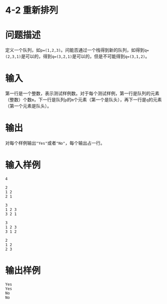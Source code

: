 # 4-2 重新排列

# 问题描述

定义一个队列，如`p=(1,2,3)`。问能否通过一个栈得到新的队列，如得到`q=(2,3,1)`是可以的，得到`q=(3,2,1)`是可以的，但是不可能得到`q=(3,1,2)`。

# 输入

第一行是一个整数，表示测试样例数。对于每个测试样例，第一行是队列的元素（整数）个数`m`，下一行是队列`p`的`m`个元素（第一个是队头），再下一行是`q`的元素（第一个元素是队头）。

# 输出

对每个样例输出`"Yes"`或者`"No"`，每个输出占一行。

# 输入样例
```
4

2
1 2
2 1

3
1 2 3
3 2 1

3
1 2 3
3 1 2

2
1 2
2 3
```

# 输出样例

```
Yes
Yes
No
No
```